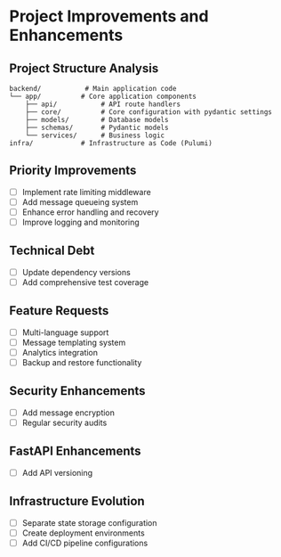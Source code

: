 # Project Improvements and Enhancements

## Project Structure Analysis
```
backend/           # Main application code
└── app/          # Core application components
    ├── api/           # API route handlers
    ├── core/          # Core configuration with pydantic settings
    ├── models/        # Database models
    ├── schemas/       # Pydantic models
    └── services/      # Business logic
infra/            # Infrastructure as Code (Pulumi)
```

## Priority Improvements
- [ ] Implement rate limiting middleware
- [ ] Add message queueing system
- [ ] Enhance error handling and recovery
- [ ] Improve logging and monitoring

## Technical Debt
- [ ] Update dependency versions
- [ ] Add comprehensive test coverage

## Feature Requests
- [ ] Multi-language support
- [ ] Message templating system
- [ ] Analytics integration
- [ ] Backup and restore functionality

## Security Enhancements
- [ ] Add message encryption
- [ ] Regular security audits

## FastAPI Enhancements
- [ ] Add API versioning

## Infrastructure Evolution
- [ ] Separate state storage configuration
- [ ] Create deployment environments
- [ ] Add CI/CD pipeline configurations
